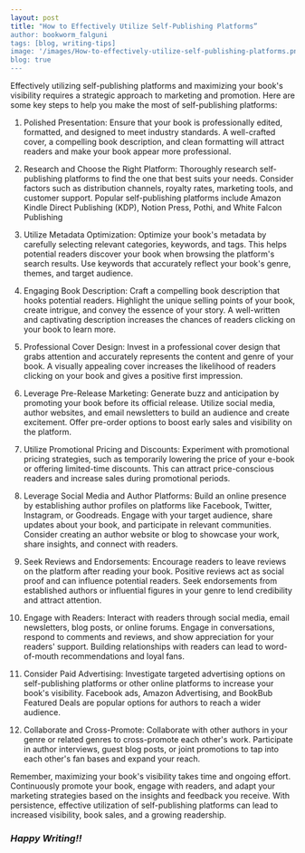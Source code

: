 ```yaml
---
layout: post
title: "How to Effectively Utilize Self-Publishing Platforms”
author: bookworm_falguni
tags: [blog, writing-tips]
image: '/images/How-to-effectively-utilize-self-publishing-platforms.png'
blog: true
---
```

Effectively utilizing self-publishing platforms and maximizing your book's visibility requires a strategic approach to marketing and promotion. Here are some key steps to help you make the most of self-publishing platforms:

1. Polished Presentation:
Ensure that your book is professionally edited, formatted, and designed to meet industry standards. A well-crafted cover, a compelling book description, and clean formatting will attract readers and make your book appear more professional.

2. Research and Choose the Right Platform:
Thoroughly research self-publishing platforms to find the one that best suits your needs. Consider factors such as distribution channels, royalty rates, marketing tools, and customer support. Popular self-publishing platforms include Amazon Kindle Direct Publishing (KDP), Notion Press, Pothi, and White Falcon Publishing

3. Utilize Metadata Optimization:
Optimize your book's metadata by carefully selecting relevant categories, keywords, and tags. This helps potential readers discover your book when browsing the platform's search results. Use keywords that accurately reflect your book's genre, themes, and target audience.

4. Engaging Book Description:
Craft a compelling book description that hooks potential readers. Highlight the unique selling points of your book, create intrigue, and convey the essence of your story. A well-written and captivating description increases the chances of readers clicking on your book to learn more.

5. Professional Cover Design:
Invest in a professional cover design that grabs attention and accurately represents the content and genre of your book. A visually appealing cover increases the likelihood of readers clicking on your book and gives a positive first impression.

6. Leverage Pre-Release Marketing:
Generate buzz and anticipation by promoting your book before its official release. Utilize social media, author websites, and email newsletters to build an audience and create excitement. Offer pre-order options to boost early sales and visibility on the platform.

7. Utilize Promotional Pricing and Discounts:
Experiment with promotional pricing strategies, such as temporarily lowering the price of your e-book or offering limited-time discounts. This can attract price-conscious readers and increase sales during promotional periods.

8. Leverage Social Media and Author Platforms:
Build an online presence by establishing author profiles on platforms like Facebook, Twitter, Instagram, or Goodreads. Engage with your target audience, share updates about your book, and participate in relevant communities. Consider creating an author website or blog to showcase your work, share insights, and connect with readers.

9. Seek Reviews and Endorsements:
Encourage readers to leave reviews on the platform after reading your book. Positive reviews act as social proof and can influence potential readers. Seek endorsements from established authors or influential figures in your genre to lend credibility and attract attention.

10. Engage with Readers:
Interact with readers through social media, email newsletters, blog posts, or online forums. Engage in conversations, respond to comments and reviews, and show appreciation for your readers' support. Building relationships with readers can lead to word-of-mouth recommendations and loyal fans.

11. Consider Paid Advertising:
Investigate targeted advertising options on self-publishing platforms or other online platforms to increase your book's visibility. Facebook ads, Amazon Advertising, and BookBub Featured Deals are popular options for authors to reach a wider audience.

12. Collaborate and Cross-Promote:
Collaborate with other authors in your genre or related genres to cross-promote each other's work. Participate in author interviews, guest blog posts, or joint promotions to tap into each other's fan bases and expand your reach.

Remember, maximizing your book's visibility takes time and ongoing effort. Continuously promote your book, engage with readers, and adapt your marketing strategies based on the insights and feedback you receive. With persistence, effective utilization of self-publishing platforms can lead to increased visibility, book sales, and a growing readership.

### ***Happy Writing!!***

